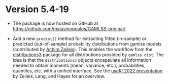 # Version 5.4-19

* The package is now hosted on GitHub at
  <https://github.com/mstasinopoulos/GAMLSS-original/>.

* Add a new `prodist()` method for extracting fitted (in-sample) or predicted
  (out-of-sample) probability distributions from gamlss models (contributed by
  [Achim Zeileis](https://www.zeileis.org/)). This enables the workflow from the
  [distributions3](https://CRAN.R-project.org/package=distributions3) package for all
  distributions provided by `gamlss.dist`. The idea is that the `distributions3`
  objects encapsulate all information needed to obtain moments (mean, variance,
  etc.), probabilities, quantiles, etc. with a unified interface. See the
  [useR! 2022 presentation](https://www.zeileis.org/news/user2022/) by
  Zeileis, Lang, and Hayes for an overview.
